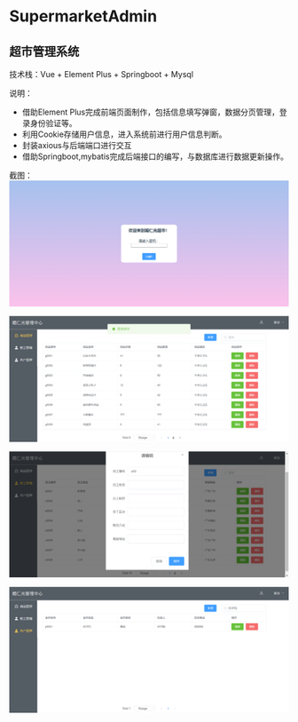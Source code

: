 # SupermarketAdmin
## 超市管理系统

技术栈：Vue + Element Plus +  Springboot + Mysql

说明：
- 借助Element Plus完成前端页面制作，包括信息填写弹窗，数据分页管理，登录身份验证等。
- 利用Cookie存储用户信息，进入系统前进行用户信息判断。
- 封装axious与后端端口进行交互
- 借助Springboot,mybatis完成后端接口的编写，与数据库进行数据更新操作。

截图：
![Image text](./screenshot/screenshot_1.png)

![Image text](./screenshot/screenshot_2.png)

![Image text](./screenshot/screenshot_3.png)

![Image text](./screenshot/screenshot_4.png)

